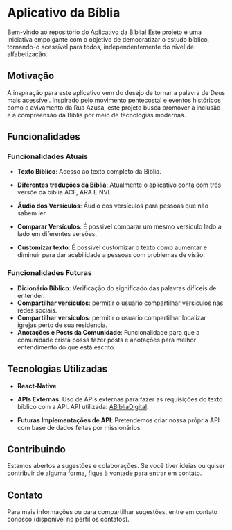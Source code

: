 # Aplicativo da Bíblia

Bem-vindo ao repositório do Aplicativo da Bíblia! Este projeto é uma iniciativa empolgante com o objetivo de democratizar o estudo bíblico, tornando-o acessível para todos, independentemente do nível de alfabetização.

## Motivação

A inspiração para este aplicativo vem do desejo de tornar a palavra de Deus mais acessível. Inspirado pelo movimento pentecostal e eventos históricos como o avivamento da Rua Azusa, este projeto busca promover a inclusão e a compreensão da Bíblia por meio de tecnologias modernas.

## Funcionalidades

### Funcionalidades Atuais

- **Texto Bíblico**: Acesso ao texto completo da Bíblia.

- **Diferentes traduções da Biblia**: Atualmente o aplicativo conta com trés versõe da biblia ACF, ARA E NVI.

- **Áudio dos Versículos**: Áudio dos versículos para pessoas que não sabem ler.

- **Comparar Versículos**: É possivel comparar um mesmo versiculo lado a lado em diferentes versões.

- **Customizar texto**: É possivel customizar o texto como aumentar e diminuir para dar acebilidade a pessoas com problemas de visão.

### Funcionalidades Futuras

- **Dicionário Bíblico**: Verificação do significado das palavras difíceis de entender.
- **Compartilhar versiculos**: permitir o usuario compartilhar versiculos nas redes sociais.
- **Compartilhar versiculos**: permitir o usuario compartilhar localizar igrejas perto de sua residencia.
- **Anotações e Posts da Comunidade**: Funcionalidade para que a comunidade cristã possa fazer posts e anotações para melhor entendimento do que está escrito.

## Tecnologias Utilizadas

- **React-Native**

- **APIs Externas**: Uso de APIs externas para fazer as requisições do texto bíblico com a API. API utilizada: [ABíbliaDigital](https://www.abibliadigital.com.br/).
- **Futuras Implementações de API**: Pretendemos criar nossa própria API com base de dados feitas por missionários.

## Contribuindo

Estamos abertos a sugestões e colaborações. Se você tiver ideias ou quiser contribuir de alguma forma, fique à vontade para entrar em contato.

## Contato

Para mais informações ou para compartilhar sugestões, entre em contato conosco (disponivel no perfil os contatos).
